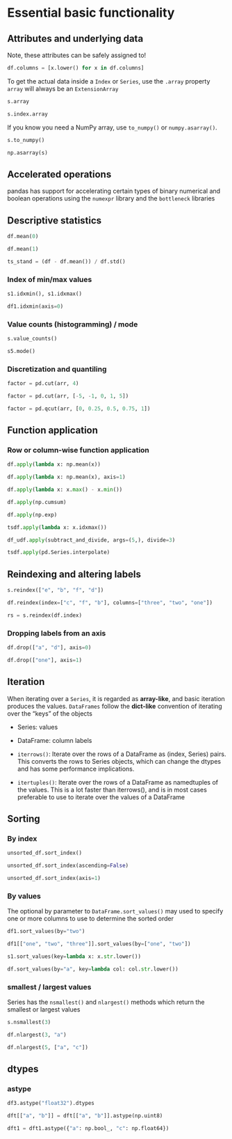 # Essential basic functionality

## Attributes and underlying data

Note, these attributes can be safely assigned to!

```py
df.columns = [x.lower() for x in df.columns]
```

To get the actual data inside a `Index` or `Series`, use the `.array` property
`array` will always be an `ExtensionArray`

```py
s.array

s.index.array
```

If you know you need a NumPy array, use `to_numpy()` or `numpy.asarray()`.

```py
s.to_numpy()

np.asarray(s)
```

## Accelerated operations

pandas has support for accelerating certain types of binary numerical and boolean operations using the `numexpr` library and the `bottleneck` libraries

## Descriptive statistics

```py
df.mean(0)

df.mean(1)

ts_stand = (df - df.mean()) / df.std()
```

### Index of min/max values

```py
s1.idxmin(), s1.idxmax()

df1.idxmin(axis=0)
```

### Value counts (histogramming) / mode

```py
s.value_counts()

s5.mode()
```

### Discretization and quantiling

```py
factor = pd.cut(arr, 4)

factor = pd.cut(arr, [-5, -1, 0, 1, 5])

factor = pd.qcut(arr, [0, 0.25, 0.5, 0.75, 1])
```

## Function application

### Row or column-wise function application

```py
df.apply(lambda x: np.mean(x))

df.apply(lambda x: np.mean(x), axis=1)

df.apply(lambda x: x.max() - x.min())

df.apply(np.cumsum)

df.apply(np.exp)

tsdf.apply(lambda x: x.idxmax())

df_udf.apply(subtract_and_divide, args=(5,), divide=3)

tsdf.apply(pd.Series.interpolate)
```

## Reindexing and altering labels

```py
s.reindex(["e", "b", "f", "d"])

df.reindex(index=["c", "f", "b"], columns=["three", "two", "one"])

rs = s.reindex(df.index)
```

### Dropping labels from an axis

```py
df.drop(["a", "d"], axis=0)

df.drop(["one"], axis=1)
```

## Iteration

When iterating over a `Series`, it is regarded as **array-like**, and basic iteration produces the values. `DataFrames` follow the **dict-like** convention of iterating over the “keys” of the objects

- Series: values
- DataFrame: column labels

- `iterrows()`: Iterate over the rows of a DataFrame as (index, Series) pairs. This converts the rows to Series objects, which can change the dtypes and has some performance implications.

- `itertuples()`: Iterate over the rows of a DataFrame as namedtuples of the values. This is a lot faster than iterrows(), and is in most cases preferable to use to iterate over the values of a DataFrame

## Sorting

### By index

```py
unsorted_df.sort_index()

unsorted_df.sort_index(ascending=False)

unsorted_df.sort_index(axis=1)
```

### By values

The optional by parameter to `DataFrame.sort_values()` may used to specify one or more columns to use to determine the sorted order

```py
df1.sort_values(by="two")

df1[["one", "two", "three"]].sort_values(by=["one", "two"])

s1.sort_values(key=lambda x: x.str.lower())

df.sort_values(by="a", key=lambda col: col.str.lower())
```

### smallest / largest values

Series has the `nsmallest()` and `nlargest()` methods which return the smallest or largest 
 values


```py
s.nsmallest(3)

df.nlargest(3, "a")

df.nlargest(5, ["a", "c"])
```

## dtypes

### astype

```py
df3.astype("float32").dtypes

dft[["a", "b"]] = dft[["a", "b"]].astype(np.uint8)

dft1 = dft1.astype({"a": np.bool_, "c": np.float64})
```
